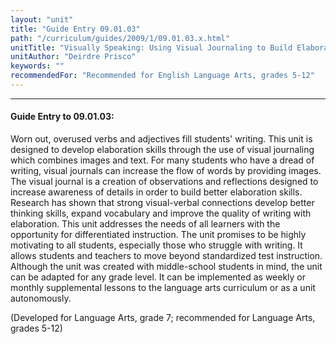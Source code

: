 ```yaml
---
layout: "unit"
title: "Guide Entry 09.01.03"
path: "/curriculum/guides/2009/1/09.01.03.x.html"
unitTitle: "Visually Speaking: Using Visual Journaling to Build Elaboration Skills in Writing"
unitAuthor: "Deirdre Prisco"
keywords: ""
recommendedFor: "Recommended for English Language Arts, grades 5-12"
---
```

<body>
<hr/>
<h4>
Guide Entry to 09.01.03:
</h4>
<p>Worn out, overused verbs and adjectives fill students' writing. This unit is designed to develop elaboration skills through the use of visual journaling which combines images and text. For many students who have a dread of writing, visual journals can increase the flow of words by providing images. The visual journal is a creation of observations and reflections designed to increase awareness of details in order to build better elaboration skills. Research has shown that strong visual-verbal connections develop better thinking skills, expand vocabulary and improve the quality of writing with elaboration. This unit addresses the needs of all learners with the opportunity for differentiated instruction.  The unit promises to be highly motivating to all students, especially those who struggle with writing. It allows students and teachers to move beyond standardized test instruction. Although the unit was created with middle-school students in mind, the unit can be adapted for any grade level. It can be implemented as weekly or monthly supplemental lessons to the language arts curriculum or as a unit autonomously.</p>
<p>
(Developed for Language Arts, grade 7; recommended for Language Arts, grades 5-12)
</p>
</body>

